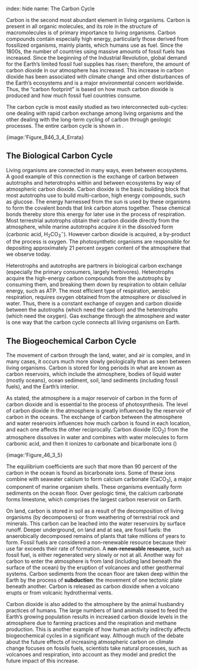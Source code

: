 index: hide
name: The Carbon Cycle

Carbon is the second most abundant element in living organisms. Carbon is present in all organic molecules, and its role in the structure of macromolecules is of primary importance to living organisms. Carbon compounds contain especially high energy, particularly those derived from fossilized organisms, mainly plants, which humans use as fuel. Since the 1800s, the number of countries using massive amounts of fossil fuels has increased. Since the beginning of the Industrial Revolution, global demand for the Earth’s limited fossil fuel supplies has risen; therefore, the amount of carbon dioxide in our atmosphere has increased. This increase in carbon dioxide has been associated with climate change and other disturbances of the Earth’s ecosystems and is a major environmental concern worldwide. Thus, the “carbon footprint” is based on how much carbon dioxide is produced and how much fossil fuel countries consume.

The carbon cycle is most easily studied as two interconnected sub-cycles: one dealing with rapid carbon exchange among living organisms and the other dealing with the long-term cycling of carbon through geologic processes. The entire carbon cycle is shown in .


{image:'Figure_B46_3_4_Errata}
        

## The Biological Carbon Cycle

Living organisms are connected in many ways, even between ecosystems. A good example of this connection is the exchange of carbon between autotrophs and heterotrophs within and between ecosystems by way of atmospheric carbon dioxide. Carbon dioxide is the basic building block that most autotrophs use to build multi-carbon, high energy compounds, such as glucose. The energy harnessed from the sun is used by these organisms to form the covalent bonds that link carbon atoms together. These chemical bonds thereby store this energy for later use in the process of respiration. Most terrestrial autotrophs obtain their carbon dioxide directly from the atmosphere, while marine autotrophs acquire it in the dissolved form (carbonic acid, H<sub>2</sub>CO<sub>3</sub><sup>−</sup>). However carbon dioxide is acquired, a by-product of the process is oxygen. The photosynthetic organisms are responsible for depositing approximately 21 percent oxygen content of the atmosphere that we observe today.

Heterotrophs and autotrophs are partners in biological carbon exchange (especially the primary consumers, largely herbivores). Heterotrophs acquire the high-energy carbon compounds from the autotrophs by consuming them, and breaking them down by respiration to obtain cellular energy, such as ATP. The most efficient type of respiration, aerobic respiration, requires oxygen obtained from the atmosphere or dissolved in water. Thus, there is a constant exchange of oxygen and carbon dioxide between the autotrophs (which need the carbon) and the heterotrophs (which need the oxygen). Gas exchange through the atmosphere and water is one way that the carbon cycle connects all living organisms on Earth.

## The Biogeochemical Carbon Cycle

The movement of carbon through the land, water, and air is complex, and in many cases, it occurs much more slowly geologically than as seen between living organisms. Carbon is stored for long periods in what are known as carbon reservoirs, which include the atmosphere, bodies of liquid water (mostly oceans), ocean sediment, soil, land sediments (including fossil fuels), and the Earth’s interior.

As stated, the atmosphere is a major reservoir of carbon in the form of carbon dioxide and is essential to the process of photosynthesis. The level of carbon dioxide in the atmosphere is greatly influenced by the reservoir of carbon in the oceans. The exchange of carbon between the atmosphere and water reservoirs influences how much carbon is found in each location, and each one affects the other reciprocally. Carbon dioxide (CO<sub>2</sub>) from the atmosphere dissolves in water and combines with water molecules to form carbonic acid, and then it ionizes to carbonate and bicarbonate ions ()


{image:'Figure_46_3_5}
        

The equilibrium coefficients are such that more than 90 percent of the carbon in the ocean is found as bicarbonate ions. Some of these ions combine with seawater calcium to form calcium carbonate (CaCO<sub>3</sub>), a major component of marine organism shells. These organisms eventually form sediments on the ocean floor. Over geologic time, the calcium carbonate forms limestone, which comprises the largest carbon reservoir on Earth.

On land, carbon is stored in soil as a result of the decomposition of living organisms (by decomposers) or from weathering of terrestrial rock and minerals. This carbon can be leached into the water reservoirs by surface runoff. Deeper underground, on land and at sea, are fossil fuels: the anaerobically decomposed remains of plants that take millions of years to form. Fossil fuels are considered a non-renewable resource because their use far exceeds their rate of formation. A  **non-renewable resource**, such as fossil fuel, is either regenerated very slowly or not at all. Another way for carbon to enter the atmosphere is from land (including land beneath the surface of the ocean) by the eruption of volcanoes and other geothermal systems. Carbon sediments from the ocean floor are taken deep within the Earth by the process of  **subduction**: the movement of one tectonic plate beneath another. Carbon is released as carbon dioxide when a volcano erupts or from volcanic hydrothermal vents.

Carbon dioxide is also added to the atmosphere by the animal husbandry practices of humans. The large numbers of land animals raised to feed the Earth’s growing population results in increased carbon dioxide levels in the atmosphere due to farming practices and the respiration and methane production. This is another example of how human activity indirectly affects biogeochemical cycles in a significant way. Although much of the debate about the future effects of increasing atmospheric carbon on climate change focuses on fossils fuels, scientists take natural processes, such as volcanoes and respiration, into account as they model and predict the future impact of this increase.
